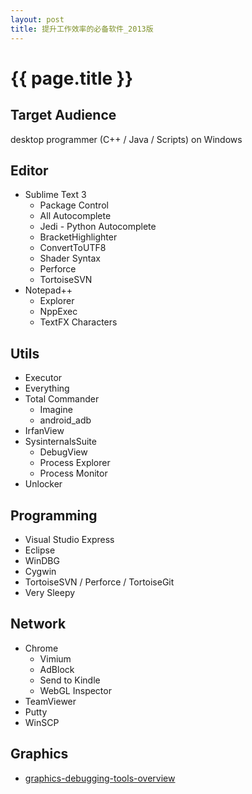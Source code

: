 ```yaml
---
layout: post
title: 提升工作效率的必备软件_2013版
---
```


{{ page.title }}
================

## Target Audience ##
desktop programmer (C++ / Java / Scripts) on Windows

## Editor ##
* Sublime Text 3
  * Package Control
  * All Autocomplete
  * Jedi - Python Autocomplete
  * BracketHighlighter
  * ConvertToUTF8
  * Shader Syntax
  * Perforce
  * TortoiseSVN
* Notepad++
  * Explorer
  * NppExec
  * TextFX Characters

## Utils ##
* Executor
* Everything
* Total Commander
  * Imagine
  * android_adb
* IrfanView
* SysinternalsSuite
  * DebugView
  * Process Explorer
  * Process Monitor
* Unlocker

## Programming ##
* Visual Studio Express
* Eclipse
* WinDBG
* Cygwin
* TortoiseSVN / Perforce / TortoiseGit
* Very Sleepy

## Network ##
* Chrome
  * Vimium
  * AdBlock
  * Send to Kindle
  * WebGL Inspector
* TeamViewer
* Putty
* WinSCP

## Graphics ##
* [graphics-debugging-tools-overview](http://vinjn.github.io/2013/07/07/graphics-debugging-tools-overview.html)

